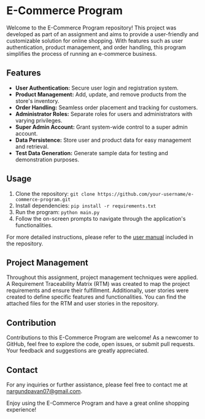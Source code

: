 # E-Commerce Program

Welcome to the E-Commerce Program repository! This project was developed as part of an assignment and aims to provide a user-friendly and customizable solution for online shopping. With features such as user authentication, product management, and order handling, this program simplifies the process of running an e-commerce business.

## Features

- **User Authentication:** Secure user login and registration system.
- **Product Management:** Add, update, and remove products from the store's inventory.
- **Order Handling:** Seamless order placement and tracking for customers.
- **Administrator Roles:** Separate roles for users and administrators with varying privileges.
- **Super Admin Account:** Grant system-wide control to a super admin account.
- **Data Persistence:** Store user and product data for easy management and retrieval.
- **Test Data Generation:** Generate sample data for testing and demonstration purposes.

## Usage

1. Clone the repository: `git clone https://github.com/your-username/e-commerce-program.git`
2. Install dependencies: `pip install -r requirements.txt`
3. Run the program: `python main.py`
4. Follow the on-screen prompts to navigate through the application's functionalities.

For more detailed instructions, please refer to the [user manual](user_manual.pdf) included in the repository.

## Project Management

Throughout this assignment, project management techniques were applied. A Requirement Traceability Matrix (RTM) was created to map the project requirements and ensure their fulfillment. Additionally, user stories were created to define specific features and functionalities. You can find the attached files for the RTM and user stories in the repository.

## Contribution

Contributions to this E-Commerce Program are welcome! As a newcomer to GitHub, feel free to explore the code, open issues, or submit pull requests. Your feedback and suggestions are greatly appreciated.

## Contact

For any inquiries or further assistance, please feel free to contact me at nargundpavan07@gmail.com.

Enjoy using the E-Commerce Program and have a great online shopping experience!
